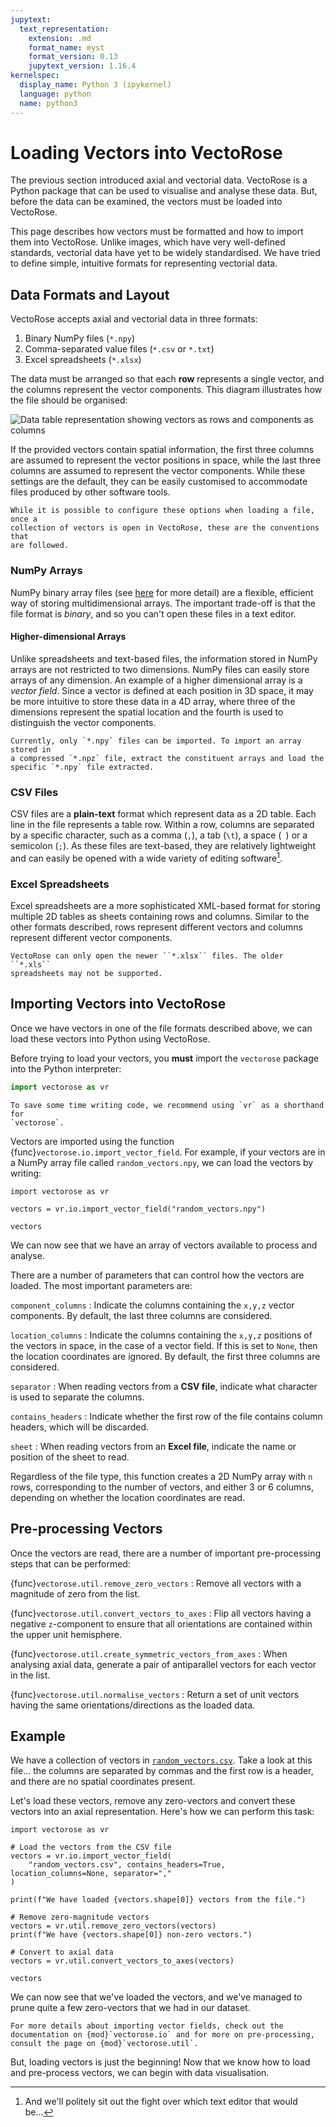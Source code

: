 ```yaml
---
jupytext:
  text_representation:
    extension: .md
    format_name: myst
    format_version: 0.13
    jupytext_version: 1.16.4
kernelspec:
  display_name: Python 3 (ipykernel)
  language: python
  name: python3
---
```


# Loading Vectors into VectoRose

The previous section introduced axial and vectorial data. VectoRose is a
Python package that can be used to visualise and analyse these data. But,
before the data can be examined, the vectors must be loaded into VectoRose.

This page describes how vectors must be formatted and how to import them
into VectoRose. Unlike images, which have very well-defined standards,
vectorial data have yet to be widely standardised. We have tried to define
simple, intuitive formats for representing vectorial data.

## Data Formats and Layout

VectoRose accepts axial and vectorial data in three formats:
1. Binary NumPy files (`*.npy`)
2. Comma-separated value files (`*.csv` or `*.txt`)
3. Excel spreadsheets (`*.xlsx`)

The data must be arranged so that each **row** represents a single vector,
and the columns represent the vector components. This diagram illustrates
how the file should be organised:

![Data table representation showing vectors as rows and
components as columns](assets/data_format/VectorFormatting.png)

If the provided vectors contain spatial information, the first three
columns are assumed to represent the vector positions in space, while the
last three columns are assumed to represent the vector components. While
these settings are the default, they can be easily customised to
accommodate files produced by other software tools.

```{attention}
While it is possible to configure these options when loading a file, once a
collection of vectors is open in VectoRose, these are the conventions that
are followed.
```

### NumPy Arrays

NumPy binary array files (see
[here](https://numpy.org/doc/stable/reference/generated/numpy.lib.format.html)
for more detail) are a flexible, efficient way of storing multidimensional
arrays. The important trade-off is that the file format is *binary*, and so
you can't open these files in a text editor.

#### Higher-dimensional Arrays

Unlike spreadsheets and text-based files, the information stored in NumPy
arrays are not restricted to two dimensions. NumPy files can easily store
arrays of any dimension. An example of a higher dimensional array is a
*vector field*. Since a vector is defined at each position in 3D space, it
may be more intuitive to store these data in a 4D array, where three of the
dimensions represent the spatial location and the fourth is used to
distinguish the vector components.

```{warning}
Currently, only `*.npy` files can be imported. To import an array stored in
a compressed `*.npz` file, extract the constituent arrays and load the
specific `*.npy` file extracted.
```

### CSV Files

CSV files are a **plain-text** format which represent data as a 2D table.
Each line in the file represents a table row. Within a row, columns are
separated by a specific character, such as a comma (`,`), a tab (`\t`), a
space (` `) or a semicolon (`;`). As these files are text-based, they are
relatively lightweight and can easily be opened with a wide variety of
editing software[^text-editors].

### Excel Spreadsheets

Excel spreadsheets are a more sophisticated XML-based format for storing
multiple 2D tables as sheets containing rows and columns. Similar to the
other formats described, rows represent different vectors and columns
represent different vector components.

```{warning}
VectoRose can only open the newer ``*.xlsx`` files. The older ``*.xls``
spreadsheets may not be supported.
```

## Importing Vectors into VectoRose

Once we have vectors in one of the file formats described above, we can
load these vectors into Python using VectoRose.

Before trying to load your vectors, you **must** import the `vectorose`
package into the Python interpreter:

```python
import vectorose as vr
```

```{tip}
To save some time writing code, we recommend using `vr` as a shorthand for
`vectorose`.
```

Vectors are imported using the function
{func}`vectorose.io.import_vector_field`. For example, if your vectors are
in a NumPy array file called `random_vectors.npy`, we can load the vectors
by writing:

```{code-cell} ipython3
import vectorose as vr

vectors = vr.io.import_vector_field("random_vectors.npy")

vectors
```

We can now see that we have an array of vectors available to process and
analyse.

There are a number of parameters that can control how the vectors are
loaded. The most important parameters are:

`component_columns`
: Indicate the columns containing the `x,y,z` vector 
  components. By default, the last three columns are considered.

`location_columns`
: Indicate the columns containing the `x,y,z`
  positions of the vectors in space, in the case of a vector field. If this 
  is set to `None`, then the location coordinates are ignored. By default,
  the first three columns are considered.

`separator`
: When reading vectors from a **CSV file**, indicate what
  character is used to separate the columns.

`contains_headers`
: Indicate whether the first row of the file contains
  column headers, which will be discarded.

`sheet`
: When reading vectors from an **Excel file**, indicate the name
  or position of the sheet to read.

Regardless of the file type, this function creates a 2D NumPy array with
`n` rows, corresponding to the number of vectors, and either 3 or 6
columns, depending on whether the location coordinates are read.

## Pre-processing Vectors

Once the vectors are read, there are a number of important pre-processing
steps that can be performed:

{func}`vectorose.util.remove_zero_vectors`
: Remove all vectors with a magnitude of zero from the list.

{func}`vectorose.util.convert_vectors_to_axes`
: Flip all vectors having a negative `z`-component to ensure that all
  orientations are contained within the upper unit hemisphere.

{func}`vectorose.util.create_symmetric_vectors_from_axes`
: When analysing axial data, generate a pair of antiparallel vectors for 
  each vector in the list.

{func}`vectorose.util.normalise_vectors`
: Return a set of unit vectors having the same orientations/directions as
  the loaded data.

## Example

We have a collection of vectors in [`random_vectors.csv`](./random_vectors.csv).
Take a look at this file... the columns are separated by commas and the
first row is a header, and there are no spatial coordinates present.

Let's load these vectors, remove any zero-vectors and convert these vectors
into an axial representation. Here's how we can perform this task:

```{code-cell} ipython3
import vectorose as vr

# Load the vectors from the CSV file
vectors = vr.io.import_vector_field(
    "random_vectors.csv", contains_headers=True, location_columns=None, separator=","
)

print(f"We have loaded {vectors.shape[0]} vectors from the file.")

# Remove zero-magnitude vectors
vectors = vr.util.remove_zero_vectors(vectors)
print(f"We have {vectors.shape[0]} non-zero vectors.")

# Convert to axial data
vectors = vr.util.convert_vectors_to_axes(vectors)

vectors
```

We can now see that we've loaded the vectors, and we've managed to prune
quite a few zero-vectors that we had in our dataset.

```{seealso}
For more details about importing vector fields, check out the
documentation on {mod}`vectorose.io` and for more on pre-processing,
consult the page on {mod}`vectorose.util`.
```

But, loading vectors is just the beginning! Now that we know how to load
and pre-process vectors, we can begin with data visualisation.

[^text-editors]: And we'll politely sit out the fight over which text
editor that would be...
